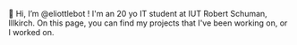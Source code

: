 👋 Hi, I’m @eliottlebot ! I'm an 20 yo IT student at IUT Robert Schuman, Illkirch. On this page, you can find my projects that I've been working on, or I worked on.

<!---
eliottlebot/eliottlebot is a ✨ special ✨ repository because its `README.md` (this file) appears on your GitHub profile.
You can click the Preview link to take a look at your changes.
--->
